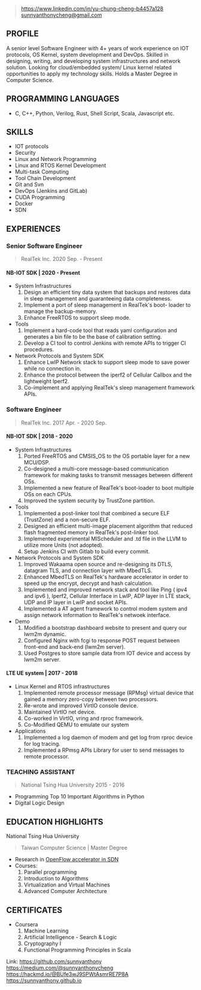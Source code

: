> https://www.linkedin.com/in/yu-chung-cheng-b4457a128
> sunnyanthonycheng@gmail.com

## PROFILE
A senior level Software Engineer with 4+ years of work experience on IOT protocols, OS Kernel, system development and DevOps. Skilled in designing, writing, and developing system infrastructures and network solution. Looking for cloud/embedded system/ Linux kernel related opportunities to apply my technology skills. Holds a Master Degree in Computer Science.

## PROGRAMMING LANGUAGES
* C, C++, Python, Verilog, Rust, Shell Script, Scala, Javascript etc.

## SKILLS
- IOT protocols
- Security
- Linux and Network Programming
- Linux and RTOS Kernel Development
- Multi-task Computing
- Tool Chain Development
- Git and Svn
- DevOps (Jenkins and GitLab)
- CUDA Programming
- Docker
- SDN

## EXPERIENCES
### Senior Software Engineer
> RealTek Inc. 2020 Sep. - Present
#### NB-IOT SDK | 2020 - Present
* System Infrastructures
  1. Design an efficient tiny data system that backups and restores data in sleep management and guaranteeing data completeness.
    2. Implement a port of sleep management in RealTek's boot- loader to manage the backup-memory.
    3. Enhance FreeRTOS to support sleep mode.
* Tools
    1. Implement a hard-code tool that reads yaml configuration and generates a bin file to be the base of calibration setting.
    2. Develop a CI tool to control Jenkins with remote APIs to trigger CI procedures.
* Network Protocols and System SDK
    1. Enhance LwIP Network stack to support sleep mode to save power while no connection in.
    2. Enhance the protocol between the iperf2 of Cellular Callbox and the lightweight Iperf2.    
    3. Co-implement and applying RealTek's sleep management framework APIs.
### Software Engineer
> RealTek Inc. 2017 Apr. - 2020 Sep.    
> 
#### NB-IOT SDK | 2018 - 2020
* System Infrastructures
    1. Ported FreeRTOS and CMSIS_OS to the OS portable layer for a new MCU/DSP.
    2. Co-designed a multi-core message-based communication framework for making tasks to transmit messages between different OSs.
    3. Implemented a new feature of RealTek's boot-loader to boot multiple OSs on each CPUs.
    4. Improved the system security by TrustZone partition.
* Tools
    1. Implemented a post-linker tool that combined a secure ELF (TrustZone) and a non-secure ELF.
    2. Designed an efficient multi-image placement algorithm that reduced flash fragmented memory in RealTek's post-linker tool.
    3. Implemented experimental MIScheduler and .td file in the LLVM to utilize more Units (not adopted).
    4. Setup Jenkins CI with Gitlab to build every commit. 
* Network Protocols and System SDK
    1. Improved Wakaama open source and re-designing its DTLS, datagram TLS, and connection layer with MbedTLS.
    2. Enhanced MbedTLS on RealTek's hardware accelerator in order to speed up the encrypt, decrypt and hash calculation.
    3. Implemented and improved network stack and tool like Ping ( ipv4 and ipv6 ), Iperf2, Cellular Interface in LwIP, ADP layer in LTE stack, UDP and IP layer in LwIP and socket APIs.
    4. Implemented a AT agent framework to control modem system and assign network information to RealTek's netwoek interface.
* Demo
    1. Modified a bootstrap dashboard website to present and query our lwm2m dynamic.
    2. Configured Nginx with fcgi to response POST request between front-end and back-end (lwm2m server).
    3. Used Postgres to store sample data from IOT device and access by lwm2m server.
#### LTE UE system | 2017 - 2018
* Linux Kernel and RTOS infrastructures
    1. Implemented remote processor message (RPMsg) virtual device that gained a memory zero-copy between two processors.
    2. Re-wrote and improved VirtIO console device.
    3. Maintained VirtIO net device.
    4. Co-worked in VirtIO, vring and rproc framework.
    5. Co-Modified QEMU to emulate our system
* Applications
    1. Implemented a log daemon of modem and get log from rproc device for log tracing.
    2. Implemented a RPmsg APIs Library for user to send messages to remote processor.

### TEACHING ASSISTANT
> National Tsing Hua University 2015 - 2016
* Programming Top 10 Important Algorithms in Python
* Digital Logic Design

## EDUCATION HIGHLIGHTS
National Tsing Hua University
> Taiwan
> Computer Science | Master Degree
* Research in [OpenFlow accelerator in SDN](https://tinyurl.com/y6rmemfe) 
* Courses:
    1. Parallel programming 
    2. Introduction to Algorithms
    3. Virtualization and Virtual Machines
    4. Advanced Computer Architecture

## CERTIFICATES
* Coursera
	1. Machine Learning
	2. Artificial Intelligence - Search & Logic 
	3. Cryptography I
	4. Functional Programming Principles in Scala



Link:
https://github.com/sunnyanthony
https://medium.com/@sunnyanthonycheng https://hackmd.io/@BUfe3wJ9SPWtAsmrRE7P8A https://sunnyanthony.github.io
